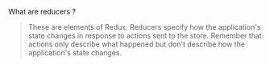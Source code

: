 What are reducers ?
> These are elements of Redux. 
> Reducers specify how the application's state changes in response to actions sent to the store. 
> Remember that actions only describe what happened but don't describe how the application's state changes.
